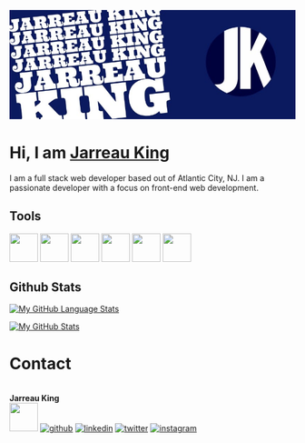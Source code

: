 ![JKing Banner](https://github.com/JarreauKing/JarreauKing/blob/main/jk%20banner.jpg)

# Hi, I am [Jarreau King](https://jarreauking.com/)
 I am a full stack web developer based out of Atlantic City, NJ. I am a passionate developer with a focus on front-end web development.
 
## Tools
<img src="https://img.icons8.com/color/512/windows-10.png" width="50" height="50"/> <img src="https://img.icons8.com/fluency/512/mac-os.png" width="50" height="50"/> <img src="https://img.icons8.com/fluency/512/visual-studio-code-2019.png" width="50" height="50"/> <img src="https://img.icons8.com/color/512/html-5.png" width="50" height="50"> <img src="https://img.icons8.com/color/512/css3.png" width="50" height="50"> <img src="https://img.icons8.com/color/512/javascript.png" width="50" height="50">

## Github Stats
[![My GitHub Language Stats](https://github-readme-stats.vercel.app/api/top-langs/?username=jarreauking&langs_count=5&theme=tokyonight)]()

[![My GitHub Stats](https://github-readme-stats.vercel.app/api/?username=jarreauking&count_private=true&theme=tokyonight&showicons=true)]()

# Contact 
<br>
<b>Jarreau King</b> 
<br>
<a href="mailto:king.jarreau@gmail.com"><img src="https://img.icons8.com/color/512/circled-envelope.png" width="50" height="50"></a>
<a href="https://github.com/JarreauKing" target="_blank"><img src="https://img.icons8.com/color/512/github.png" alt="github" width="50" height="50"></a>
<a href="https://www.linkedin.com/in/jarreauking/" target="_blank"><img src="https://img.icons8.com/color/512/linkedin-circled.png" alt="linkedin" width="50" height="50"></a>
<a href="https://twitter.com/JarreauKing" target="_blank"><img src="https://img.icons8.com/color/512/twitter-circled.png" alt="twitter" width="50" height="50"></a>
<a href="https://www.instagram.com/jarreau.king/" target="_blank"><img src="https://img.icons8.com/ultraviolet/512/instagram-new.png" alt="instagram" width="50" height="50"></a>



